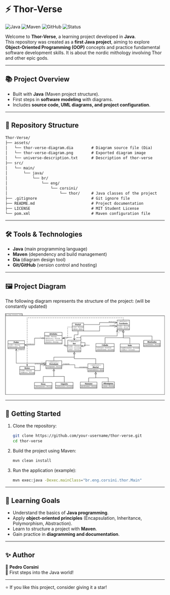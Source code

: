 
# ⚡ Thor-Verse

![Java](https://img.shields.io/badge/Java-ED8B00?style=for-the-badge&logo=openjdk&logoColor=white)
![Maven](https://img.shields.io/badge/Maven-C71A36?style=for-the-badge&logo=apache-maven&logoColor=white)
![GitHub](https://img.shields.io/badge/GitHub-100000?style=for-the-badge&logo=github&logoColor=white)
![Status](https://img.shields.io/badge/status-learning-blue?style=for-the-badge)

Welcome to **Thor-Verse**, a learning project developed in **Java**.  
This repository was created as a **first Java project**, aiming to explore **Object-Oriented Programming (OOP)** concepts and practice fundamental software development skills. It is about the nordic mithology involving Thor and other epic gods.

---

## 📚 Project Overview

- Built with **Java** (Maven project structure).
- First steps in **software modeling** with diagrams.
- Includes **source code, UML diagrams, and project configuration**.

---

## 📂 Repository Structure

```plaintext
Thor-Verse/
├── assets/  
│   └── thor-verse-diagram.dia        # Diagram source file (Dia)
│   └── thor-verse-diagram.png        # Exported diagram image
│   └── universe-description.txt      # Description of thor-verse
├── src/
│   └── main/
│       └── java/
│           └── br/
│               └── eng/
│                   └── corsini/
│                       └── thor/     # Java classes of the project
├── .gitignore                        # Git ignore file
├── README.md                         # Project documentation
├── LICENSE                           # MIT Student License 
└── pom.xml                           # Maven configuration file
```

---

## 🛠️ Tools & Technologies

- **Java** (main programming language)
- **Maven** (dependency and build management)
- **Dia** (diagram design tool)
- **Git/GitHub** (version control and hosting)

---

## 🖼️ Project Diagram

The following diagram represents the structure of the project: (will be constantly updated)

![Thor-Verse Diagram](assets/thor-verse-diagram.png)

---

## 🚀 Getting Started

1. Clone the repository:
   ```bash
   git clone https://github.com/your-username/thor-verse.git
   cd thor-verse
   ```

2. Build the project using Maven:
   ```bash
   mvn clean install
   ```

3. Run the application (example):
   ```bash
   mvn exec:java -Dexec.mainClass="br.eng.corsini.thor.Main"
   ```

---

## 🎯 Learning Goals

- Understand the basics of **Java programming**.
- Apply **object-oriented principles** (Encapsulation, Inheritance, Polymorphism, Abstraction).
- Learn to structure a project with **Maven**.
- Gain practice in **diagramming and documentation**.

---

## ✨ Author

👤 **Pedro Corsini**  
📌 First steps into the Java world!

---

⭐ If you like this project, consider giving it a star!  